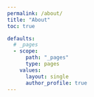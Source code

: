 ```yaml
---
permalink: /about/
title: "About"
toc: true

defaults:
  # _pages
  - scope:
      path: "_pages"
      type: pages
    values:
      layout: single
      author_profile: true
---
```

